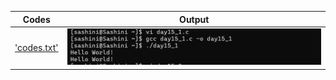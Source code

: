 | Codes | Output |
|-------|--------|
|['codes.txt'](./Codes/codes.txt)| ![01.png](./Output/01.png) | ![02.png](./Output/02.png) | ![03.png](./Output/03.png) | ![04.png](./Output/04.png)|


